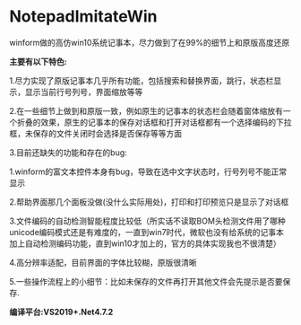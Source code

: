 # NotepadImitateWin
winform做的高仿win10系统记事本，尽力做到了在99%的细节上和原版高度还原

**主要有以下特色:**

1.尽力实现了原版记事本几乎所有功能，包括搜索和替换界面，跳行，状态栏显示，显示当前行号列号，界面缩放等等

2.在一些细节上做到和原版一致，例如原生的记事本的状态栏会随着窗体缩放有一个折叠的效果，原生的记事本的保存对话框和打开对话框都有一个选择编码的下拉框，未保存的文件关闭时会选择是否保存等等方面

3.目前还缺失的功能和存在的bug:

1.winform的富文本控件本身有bug，导致在选中文字状态时，行号列号不能正常显示

2.帮助界面那几个面板没做(没什么实际用处)，打印和打印预览只是显示了对话框

3.文件编码的自动检测智能程度比较低（所实话不读取BOM头检测文件用了哪种unicode编码模式还是有难度的，一直到win7时代，微软也没有给系统的记事本加上自动检测编码功能，直到win10才加上的，官方的具体实现我也不很清楚）

4.高分辨率适配，目前界面的字体比较糊，原版很清晰

5.一些操作流程上的小细节：比如未保存的文件再打开其他文件会先提示是否要保存.

**编译平台:VS2019+.Net4.7.2**
